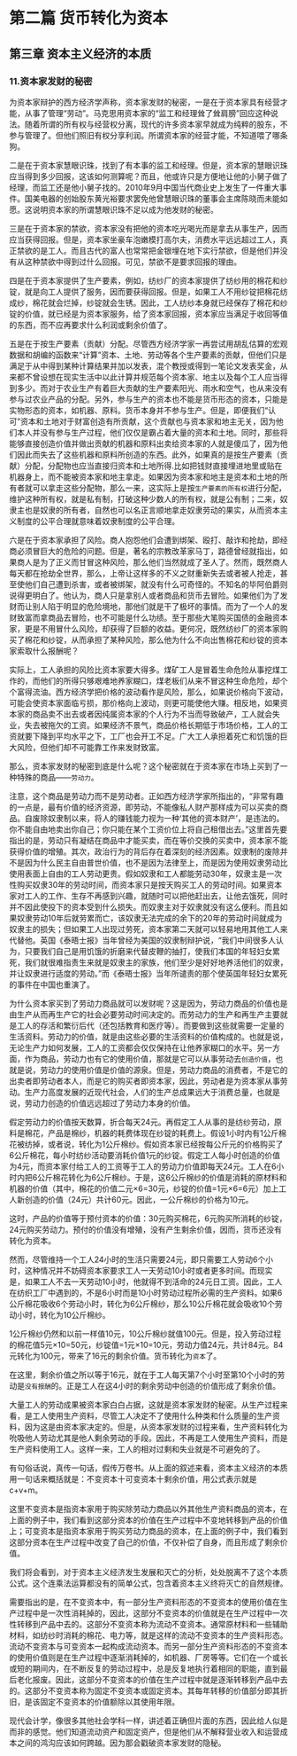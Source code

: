 # 第二篇 货币转化为资本

## 第三章 资本主义经济的本质

### 11.资本家发财的秘密

为资本家辩护的西方经济学声称，资本家发财的秘密，一是在于资本家具有经营才能，从事了管理“劳动”。马克思用资本家的“监工和经理耸了耸肩膀”回应这种说法。随着所谓的所有权与经营权分离，现代的许多资本家早就成为纯粹的股东，不参与管理了。但他们照旧有权分享利润。所谓资本家的经营才能，不知道喂了哪条狗。

二是在于资本家慧眼识珠，找到了有本事的监工和经理。但是，资本家的慧眼识珠应当得到多少回报，这该如何测算呢？而且，他或许只是方便地让他的小舅子做了经理，而监工还是他小舅子找的。2010年9月中国当代商业史上发生了一件重大事件。国美电器的创始股东黄光裕要求罢免他曾慧眼识珠的董事会主席陈晓而未能如愿。这说明资本家的所谓慧眼识珠不足以成为他发财的秘密。

三是在于资本家的禁欲，资本家没有把他的资本吃光喝光而是拿去从事生产，因而应当获得回报。但是，资本家坐豪车泡嫩模打高尔夫，消费水平远远超过工人，真正禁欲的是工人。而且古代的富人也常常把金银埋在地下实行禁欲，但是他们并没有从这种禁欲中得到过什么回报。可见，禁欲不是要求回报的理由。

四是在于资本家提供了生产要素，例如，纺纱厂的资本家提供了纺纱用的棉花和纱锭，就是向工人提供了服务，因而要获得回报。但是，如果工人不用纱锭把棉花纺成纱，棉花就会烂掉，纱锭就会生锈。因此，工人纺纱本身就已经保存了棉花和纱锭的价值，就已经是为资本家服务，给了资本家回报，资本家应当满足于收回等值的东西，而不应再要求什么利润或剩余价值了。

五是在于按生产要素（贡献）分配。尽管西方经济学家一再尝试用胡乱估算的宏观数据和胡编的函数来“计算”资本、土地、劳动等各个生产要素的贡献，但他们只是满足于从中得到某种计算结果并加以发表，混个教授或得到一笔论文发表奖金，从来都不曾设想在现实生活中以此计算并规范每个资本家、地主以及每个工人应当得到多少。而对于农业生产有着巨大贡献的生产要素阳光、雨水和空气，也从来没有参与过农业产品的分配。另外，参与生产的资本也不能是货币形态的资本，只能是实物形态的资本，如机器、原料。货币本身并不参与生产。但是，即便我们“认可”资本和土地对于财富创造有所贡献，这个贡献也与资本家和地主无关，因为他们本人并没有参与生产过程，他们仅仅是霸占着大量的资本和土地。同时，那些将能够直接创造价值并做出贡献的机器和原料出卖给资本家的人就是傻瓜了，因为他们因此而失去了这些机器和原料所创造的东西。此外，如果真的是按生产要素（贡献）分配，分配物也应当直接归资本和土地所得.比如把钱财直接埋进地里或贴在机器身上，而不能被资本家和地主拿走。如果因为资本家和地主是资本和土地的所有者就可以拿走这些分配物，那么一来，这实际上是按`生产要素的所有权`进行分配，维护这种所有权，就是私有制，打破这种少数人的所有权，就是公有制；二来，奴隶主也是奴隶的所有者，自然也可以名正言顺地拿走奴隶劳动的果实，从而资本主义制度的公平合理就意味着奴隶制度的公平合理。

六是在于资本家承担了风险。商人抱怨他们会遭到绑架、殴打、敲诈和抢劫，即经商必须冒巨大的危险的问题。但是，著名的宗教改革家马丁，路德曾经就指出，如果商人是为了正义而甘冒这种风险，那么他们当然就成了圣人了。然而，既然商人每天都在抢劫全世界，那么，上帝让这样多的不义之财重新失去或者被人抢走，甚至使他们自己遭到杀害，或者被绑架，就没有什么可奇怪的。不知名的毕阿伯爵则说得更明白了。他认为，商人只是拿别人或者商品和货币去冒险。如果他们为了发财而让别人陷于明显的危险境地，那他们就是干了极坏的事情。而为了一个人的发财致富而拿商品去冒险，也不可能是什么功绩。至于那些大笔购买国债的金融资本家，更是不用冒什么风险，却获得了巨额的收益。更何况，既然纺纱厂的资本家购买了棉花和纱锭，从而承担了某种风险，那么他为什么不向出售棉花和纱锭的资本家索取什么报酬呢？

实际上，工人承担的风险比资本家要大得多。煤矿工人是冒着生命危险从事挖煤工作的，而他们的所得只够艰难地养家糊口，煤老板们从来不冒这种生命危险，却个个富得流油。西方经济学把价格的波动看作是风险，那么，如果说价格向下波动，可能会使资本家面临亏损，那价格向上波动，则更可能使他大赚。相反地，如果资本家的商品卖不出去或者因纯属资本家的个人行为不当而导致破产，工人就会失业，失去被拖欠的工资。如果经济不景气，商品价格长期低于市场价格，工人的工资就要下降到平均水平之下，工厂也会开工不足。广大工人承担着死亡和饥饿的巨大风险，但他们却不可能靠工作来发财致富。

那么，资本家发财的秘密到底是什么呢？这个秘密就在于资本家在市场上买到了一种特殊的商品——`劳动力`。

注意，这个商品是劳动力而不是劳动者。正如西方经济学家所指出的，“非常有趣的一点是，最有价值的经济资源，即劳动，不能像私人财产那样成为可以买卖的商品。自废除奴隶制以来，将人的赚钱能力视为一种‘其他的资本财产’，是违法的。你不能自由地卖出你自己；你只能在某个工资价位上将自己租借出去。”这里首先要指出的是，劳动只有凝结在商品中才能买卖，而在等价交换的买卖中，资本家不能获得价值的增殖。其次，政治行为的背后存在着深刻的经济因素。奴隶制的废除并不是因为什么民主自由普世价值，也不是因为法律至上，而是因为使用奴隶劳动比使用表面上自由的工人劳动更贵。假如奴隶和工人都能劳动30年，奴隶主是一次性购买奴隶30年的劳动时间，而资本家只是按天购买工人的劳动时间。如果资本家对工人的工作、生存不再感到兴趣，就随时可以把他赶出去，让他去饿死，同时并不因此使投下的资本受到什么损失。而奴隶主对于奴隶就没有这么便利。而且如果奴隶劳动10年后就劳累而亡，该奴隶无法完成的余下的20年的劳动时间就成为奴隶主的损失；但如果工人出现过劳死，资本家第二天就可以轻易地用其他工人来代替他。英国《泰晤士报》当年曾经为美国的奴隶制辩护说，“我们中间很多人认为，只要我们自己是用饥饿的折磨来代替皮鞭的抽打，使我们本国的年轻妇女累死，我们就很难指责生来就是奴隶主的家族，他们至少是好好地养活他们的奴隶，并让奴隶进行适度的劳动。”而《泰晤士报》当年所谴责的那个使英国年轻妇女累死的事件在中国也重演了。

为什么资本家买到了劳动力商品就可以发财呢？这是因为，劳动力商品的价值也是由生产从而再生产它的社会必要劳动时间决定的。而劳动力的生产和再生产主要就是工人的存活和繁衍后代（还包括教育和医疗等）。而要做到这些就需要一定量的生活资料。劳动力的价值，就是由这些必要的生活资料的价值构成的。也就是说，无论生产力如何发展，工人的工资都会仅仅保持在让他养家糊口的水平。另一方面，作为商品，劳动力也有它的使用价值，那就是它可以从事劳动去`创造价值`，也就是说，劳动力的使用价值是价值的源泉。但是，劳动力商品的消费者，不是它的出卖者即劳动者本人，而是它的购买者即资本家，因此，劳动者是为资本家从事劳动。生产力高度发展的近现代社会，人们的生产总成果远大于消费总量，也就是说，劳动力创造的价值远远超过了劳动力本身的价值。

假定劳动力的价值按天数算，折合每天24元。再假定工人从事的是纺纱劳动，原料是棉花，产品是棉纱，机器的耗费体现在纱锭的耗费上。假设1小时内有1公斤棉花被纺掉，或者说，转化为1公斤棉纱。假如资本家已经按每公斤元的价格购买了6公斤棉花，每小时纺纱活动要消耗价值1元的纱锭。假定工人每小时创造的价值为4元，而资本家付给工人的工资等于工人的劳动力价值即每天24元。工人在6小时内把6公斤棉花转化为6公斤棉纱。于是，这6公斤棉纱的价值是消耗的原材料和机器的价值（其中，棉花的价值二元×6=30元，纱锭的价值=1元×6=6元）加上工人新创造的价值（24元）共计60元。因此，一公斤棉纱的价格为10元。

这时，产品的价值等于预付资本的价值：30元购买棉花，6元购买所消耗的纱锭，24元购买劳动力。预付的价值没有增殖，没有产生剩余价值，因而，货币还没有转化为资本。

然而，尽管维持一个工人24小时的生活只需要24元，即只需要工人劳动6个小时，这种情况并不妨碍资本家要求工人一天劳动10小时或者更多时间。而现实是，如果工人不去一天劳动10小时，他就得不到活命的24元日工资。因此，工人在纺织工厂中遇到的，不是6小时而是10小时劳动过程所必需的生产资料。如果6公斤棉花吸收6个劳动小时，转化为6公斤棉纱，那么10公斤棉花就会吸收10个劳动小时，转化为10公斤棉纱。

1公斤棉纱仍然和以前一样值10元，10公斤棉纱就值100元。但是，投入劳动过程的棉花值5元×10=50元，纱锭值=1元×10=10元，劳动力值24元，共计84元。84元转化为100元，带来了16元的剩余价值。货币转化为`资本`了。

在这里，剩余价值之所以等于16元，就在于工人每天第7个小时至第10个小时的劳动是`没有报酬`的。正是工人在这4小时的剩余劳动中创造的价值形成了剩余价值。

大量工人的劳动成果被资本家白白占据，这就是资本家发财的秘密。从生产过程来看，是工人使用生产资料，尽管工人决定不了使用什么种类和什么质量的生产资料，因为这是由资本家决定的。但是，从资本家发财的过程来看，生产资料转化为吮吸他人劳动尤其是他人剩余劳动的手段。因此，不再是工人使用生产资料，而是生产资料使用工人。这样一来，工人的相对过剩和失业就是不可避免的了。

有句俗话说，真传一句话，假传万卷书。从上面的叙述来看，资本主义经济的本质用一句话来概括就是：不变资本十可变资本十剩余价值，用公式表示就是c+v+m。

这里不变资本是指资本家用于购买除劳动力商品以外其他生产资料商品的资本，在上面的例子中，我们看到这部分资本的价值在生产过程中不变地转移到产品的价值上；可变资本是指资本家用于购买劳动力商品的资本，在上面的例子中，我们看到这部分资本在生产过程中改变了自己的价值，不仅补偿了自身，而且形成了剩余价值。

我们将会看到，对于资本主义经济发生发展和灭亡的分析，处处脱离不了这个本质公式。这个连乘法运算都没有的简单公式，包含着资本主义终将灭亡的自然规律。

需要指出的是，在不变资本中，有一部分生产资料形态的不变资本的使用价值在生产过程中是一次性消耗掉的，因此，这部分不变资本的价值就是在生产过程中一次性转移到产品中去的。这部分不变资本称为流动不变资本。通常原材料和一些辅助材料，如纺纱时消耗的棉花、电力等，就是这样的流动不变资本的生产资料形态。流动不变资本与可变资本一起构成流动资本。而另一部分生产资料形态的不变资本的使用价值则是在生产过程中逐渐消耗掉的，如机器、厂房等等。它们在一个或长或短的期间内，在不断反复的劳动过程中，总是反复地执行着相同的职能，直到最后老化报废。因此，这部分不变资本的价值在生产过程中就是逐渐转移到产品中去的。这部分不变资本称为固定不变资本或固定资本。其每年转移的价值部分即其折旧，是该固定不变资本的价值额除以其使用年限。

现代会计学，像很多其他社会学科一样，讲述着正确但片面的东西，因此给人似是而非的感觉。他们知道流动资产和固定资产，但是他们从不解释营业收入和运营成本之间的鸿沟应该如何跨越。因为那会戳破资本家发财的隐秘。

